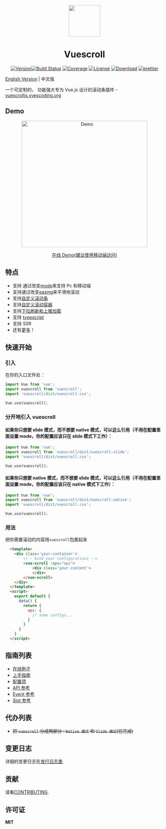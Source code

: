   <p align="center"><a href="http://vuescrolljs.yvescoding.org/zh/"><img width="100" src="http://vuescrolljs.yvescoding.org/logo.png" /></a></p>
  <h1 align="center" width="100">Vuescroll</h1>
<p align="center">
  <a href="https://www.npmjs.com/package/vuescroll"><img src="https://img.shields.io/npm/v/vuescroll.svg" alt="Version"></a><a href="https://circleci.com/gh/YvesCoding/vuescroll/tree/dev"><img src="https://img.shields.io/circleci/project/YvesCoding/vuescroll/dev.svg" alt="Build Status"></a>
  <a href="https://codecov.io/github/YvesCoding/vuescroll?branch=dev"><img src="https://img.shields.io/codecov/c/github/YvesCoding/vuescroll/dev.svg" alt="Coverage"></a>
  <a href="https://www.npmjs.com/package/vuescroll"><img src="https://img.shields.io/npm/l/vuescroll.svg" alt="License"></a>
<a href="https://www.npmjs.com/package/vuescroll"><img src="https://img.shields.io/npm/dm/vuescroll.svg" alt="Download"></a>
<a href="https://github.com/YvesCoding/vuescroll"><img src="https://img.shields.io/badge/code_style-prettier-ff69b4.svg?style=flat-square" alt="prettier"></a>
</p>

[English Version](https://github.com/YvesCoding/vuescroll/blob/dev/README.md) | 中文版

一个可定制的， 功能强大专为 Vue.js 设计的滚动条插件 - [vuescrolljs.yvescoding.org](http://vuescrolljs.yvescoding.org/zh)

## Demo

<p align="center">
   <a href="https://github.com/YvesCoding/vuescroll-issue-list-demo" target="_blank"><img src="https://github.com/wangyi7099/pictureCdn/blob/master/allPic/vuescroll/show1.gif?raw=true" width="400"  alt="Demo"/></a>
</p>

<p align="center">
  <a href="https://vuescroll-issue-list-demo-zdizhghthq.now.sh">在线 Demo(建议使用移动端访问)</a>
</p>

## 特点

- 支持 通过改变[mode](http://vuescrolljs.yvescoding.org/zh/guide/configuration.html#vuescroll)来支持 Pc 和移动端
- 支持通过改变[easing](http://vuescrolljs.yvescoding.org/zh/guide/configuration.html#bar)来平滑地滚动
- 支持[自定义滚动条](http://vuescrolljs.yvescoding.org/zh/guide/configuration.html#bar)
- 支持[自定义滚动容器](http://vuescrolljs.yvescoding.org/zh/guide/slot.html#customize-container-panel-content)
- 支持[下拉刷新和上推加载](http://vuescrolljs.yvescoding.org/zh/guide/configuration.html#explanation)
- 支持 [typescript](http://vuescrolljs.yvescoding.org/zh/guide/typescript.html)
- 支持 SSR
- 还有[更多](http://vuescrolljs.yvescoding.org/zh/guide/#features)！

## 快速开始

### 引入

在你的入口文件处：

```javascript
import Vue from 'vue';
import vuescroll from 'vuescroll';
import 'vuescroll/dist/vuescroll.css';

Vue.use(vuescroll);
```

### 分开地引入 vuescroll

#### 如果你只想要 slide 模式，而不想要 native 模式，可以这么引用（不用在配置里面设置 mode，你的配置应该只在 slide 模式下工作）：

```javascript
import Vue from 'vue';
import vuescroll from 'vuescroll/dist/vuescroll-slide';
import 'vuescroll/dist/vuescroll.css';

Vue.use(vuescroll);
```

#### 如果你只想要 native 模式，而不想要 slide 模式，可以这么引用（不用在配置里面设置 mode，你的配置应该只在 native 模式下工作）：

```javascript
import Vue from 'vue';
import vuescroll from 'vuescroll/dist/vuescroll-native';
import 'vuescroll/dist/vuescroll.css';

Vue.use(vuescroll);
```

### 用法

把你需要滚动的内容用`vuescroll`包裹起来

```html
  <template>
    <div class='your-container'>
        <!-- bind your configurations -->
        <vue-scroll :ops="ops">
            <div class='your-content'>
            </div>
        </vue-scroll>
    </div>
  </template>
  <script>
    export default {
      data() {
        return {
          ops: {
            // some configs....
          }
        }
      }
    }
  </script>
```

## 指南列表

- [在线例子](http://vuescrolljs.yvescoding.org/zh/demo/)
- [上手指南](http://vuescrolljs.yvescoding.org/zh/guide/getting-started.html)
- [配置项](http://vuescrolljs.yvescoding.org/zh/guide/configuration.html)
- [API 参考](http://vuescrolljs.yvescoding.org/zh/guide/api.html)
- [Event 参考](http://vuescrolljs.yvescoding.org/zh/guide/event.html)
- [Slot 参考](http://vuescrolljs.yvescoding.org/zh/guide/slot.html)

## 代办列表

- ~~把 `vuescroll` 分成两部分 : `Native 模式` 和 `Slide 模式`(已完成)~~

## 变更日志

详细的变更日志在[发行日志里](https://github.com/YvesCoding/releases).

## 贡献

请看[CONTRIBUTING](.github/CONTRIBUTING.md).

## 许可证

**MIT**

